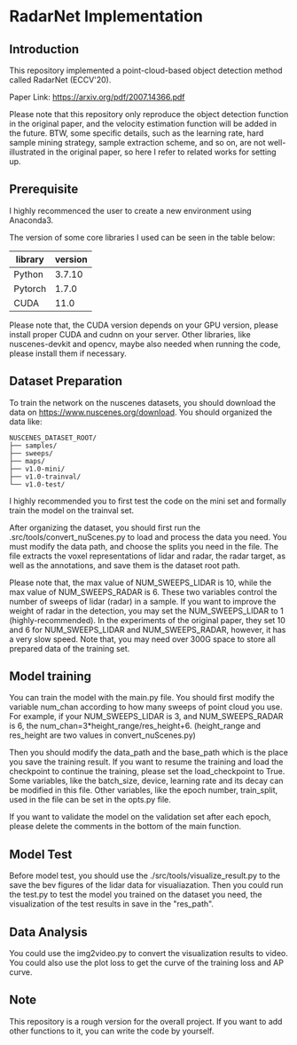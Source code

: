 # RadarNet Implementation



## Introduction



This repository implemented a point-cloud-based object detection method called RadarNet (ECCV'20). 

Paper Link:  https://arxiv.org/pdf/2007.14366.pdf

Please note that this repository only reproduce the object detection function in the original paper, and the  velocity estimation function will be added in the future. BTW, some specific details, such as the learning rate, hard sample mining strategy, sample extraction scheme, and so on, are not well-illustrated in the original paper, so here I refer to related works for setting up. 



## Prerequisite



I highly recommenced the user to create a new environment using Anaconda3. 

The version of some core libraries I used can be seen in the table below:

| library | version |
| ------- | ------- |
| Python  | 3.7.10  |
| Pytorch | 1.7.0   |
| CUDA    | 11.0    |

 Please note that, the CUDA version depends on your GPU version, please install proper CUDA and cudnn on your server. Other libraries, like nuscenes-devkit and opencv, maybe also needed when running the code, please install them if necessary.



## Dataset Preparation



To train the network on the nuscenes datasets, you should download the data on https://www.nuscenes.org/download. You should organized the data like:

```
NUSCENES_DATASET_ROOT/
├── samples/
├── sweeps/
├── maps/
├── v1.0-mini/
├── v1.0-trainval/
└── v1.0-test/
```

I highly recommended you to first test the code on the mini set and formally train the model on the trainval set.

After organizing the dataset, you should first run the .src/tools/convert_nuScenes.py to load and process the data you need. You must modify the data path, and choose the splits you need in the file. The file extracts the voxel representations of lidar and radar, the radar target, as well as the annotations, and save them is the dataset root path. 

Please note that, the max value of NUM_SWEEPS_LIDAR is 10, while the max value of NUM_SWEEPS_RADAR is 6. These two variables control the number of sweeps of lidar (radar) in a sample. If you want to improve the weight of radar in the detection, you may set the NUM_SWEEPS_LIDAR to 1 (highly-recommended). In the experiments of the original paper, they set 10 and 6 for NUM_SWEEPS_LIDAR and NUM_SWEEPS_RADAR, however, it has a very slow speed. Note that, you may need over 300G space to store all prepared data of the training set. 



## Model training



You can train the model with the main.py file. You should first modify the variable num_chan according to how many sweeps of point cloud you use. For example, if your NUM_SWEEPS_LIDAR is 3, and NUM_SWEEPS_RADAR is 6, the num_chan=3*height_range/res_height+6. (height_range and res_height are two values in convert_nuScenes.py)

Then you should modify the data_path and the base_path which is the place you save the training result. If you want to resume the training and load the checkpoint to continue the training, please set the load_checkpoint to True. Some variables, like the batch_size, device, learning rate and its decay can be modified in this file. Other variables, like the epoch number, train_split, used in the file can be set in the opts.py file. 



If you want to validate the model on the validation set after each epoch, please delete the comments in the bottom of the main function.





## Model Test



Before model test, you should use the ./src/tools/visualize_result.py to the save the bev figures of the lidar data for visualiazation. Then you could run the test.py to test the model you trained on the dataset you need, the visualization of the test results in save in the "res_path".



## Data Analysis



You could use the img2video.py to convert the visualization results to video. You could also use the plot loss to get the curve of the training loss and AP curve. 



## Note



This repository is a rough version for the overall project. If you want to add other functions to it, you can write the code by yourself. 
